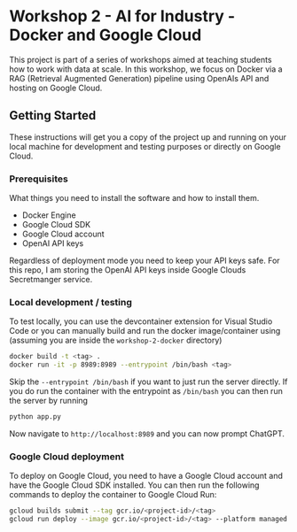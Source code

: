 # Workshop 2 - AI for Industry - Docker and Google Cloud

This project is part of a series of workshops aimed at teaching students how to work with data at scale. In this workshop, we focus on Docker via a RAG (Retrieval Augmented Generation) pipeline using OpenAIs API and hosting on Google Cloud.

## Getting Started

These instructions will get you a copy of the project up and running on your local machine for development and testing purposes or directly on Google Cloud.

### Prerequisites

What things you need to install the software and how to install them.

* Docker Engine
* Google Cloud SDK
* Google Cloud account
* OpenAI API keys

Regardless of deployment mode you need to keep your API keys safe. For this repo, I am storing the OpenAI API keys inside Google Clouds Secretmanger service.

### Local development / testing
To test locally, you can use the devcontainer extension for Visual Studio Code or you can manually build and run the docker image/container using (assuming you are inside the `workshop-2-docker` directory)
```bash
docker build -t <tag> .
docker run -it -p 8989:8989 --entrypoint /bin/bash <tag>
```
Skip the `--entrypoint /bin/bash` if you want to just run the server directly. If you do run the container with the entrypoint as `/bin/bash` you can then run the server by running
```bash
python app.py
```
Now navigate to `http://localhost:8989` and you can now prompt ChatGPT.


### Google Cloud deployment

To deploy on Google Cloud, you need to have a Google Cloud account and have the Google Cloud SDK installed. You can then run the following commands to deploy the container to Google Cloud Run:

```bash
gcloud builds submit --tag gcr.io/<project-id>/<tag>
gcloud run deploy --image gcr.io/<project-id>/<tag> --platform managed
```